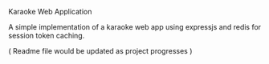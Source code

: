 Karaoke Web Application

A simple implementation of a karaoke web app using expressjs and redis for session token caching.


( Readme file would be updated as project progresses )
